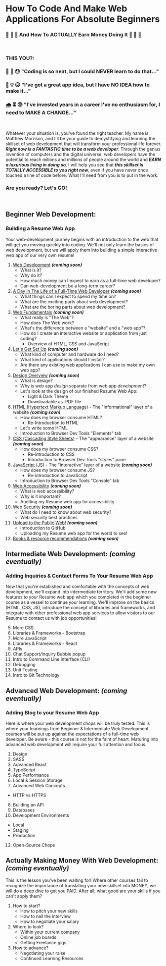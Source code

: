 # How To Code And Make Web Applications For Absolute Beginners
### 💸 💸 💸 And How To ACTUALLY Earn Money Doing It 💸 💸 💸 
&nbsp;

### THIS YOU?:

### 🤔 🧐 😓 "Coding is so neat, but I could NEVER learn to do that..."

### 🧠 💡 😖 "I've got a great app idea, but I have NO IDEA how to make it..."

### 🌧 ⏳ 😰 "I've invested years in a career I've no enthusiasm for, I need to MAKE A CHANGE..."

&nbsp;

Whatever your situation is, you've found the right teacher. My name is Matthew Morrison, and I'll be your guide to demystifying and learning the skillset of web development that will transform your professional life forever. ***Right now is a FANTASTIC time to be a web developer***. Through the genius invention of computers and the digital universe, web developers have the potential to reach milions and millions of people around the world and ***EARN a luxurious living in doing so***. I will help you see that ***this skillset is TOTALLY ACCESSIBLE to you right now***, even if you have never once touched a line of code before. What I'll need from you is to put in the work.

### Are you ready? Let's GO!
&nbsp;

## Beginner Web Development:
### Building a Resume Web App
Your web-development journey begins with an introduction to the web that will get you moving quickly into coding. We'll not only learn the basics of web development, but we will apply them into building a simple interactive web app of our very own resume!

1. [Web Development](./01-intro-web-development.md) ***(coming soon)***
   * What is it?
   * Why do it?
   * How much money can I expect to earn as a full-time web developer?
   * Can web-development be a long-term career?
3. [A Day In The Life of a Full-Time Web Developer](./02-day-in-the-life.md) ***(coming soon)***
    * What things can I expect to spend my time on?
    * What are the exciting parts about web development?
    * What are the boring parts about web development?
5. [Web Fundamentals](./03-web-fundamentals.md) ***(coming soon)***
    * What really is "The Web"?
    * How does The Web work?
    * What's the difference between a "website" and a "web app"?
    * How do I create an interactive website or application from just coding?
      * Overview of HTML, CSS and JavaScript
6. [Let's Get Set Up](#) ***(coming soon)***
    * What kind of computer and hardware do I need?
    * What kind of applications should I install?
    * Are there any existing web applications I can use to make my own web app?
7. [Design Overview](#) ***(coming soon)***
    * What is design?
    * Why is web app *design* separate from web app *development*?
    * Let's look at the design of our finished Resume Web App:
      * Light & Dark Theme
      * Downloadable as .PDF file
8. [HTML (Hypertext Markup Language)](#) - The "informational" layer of a website ***(coming soon)***
    * How does my browser consume HTML?
      * Re-Introduction to HTML
    * Let's write some HTML
    * Introduction to Browser Dev Tools "Elements" tab
9. [CSS (Cascading Style Sheets)](#) - The "appearance" layer of a website ***(coming soon)***
    * How does my browser consume CSS?
      * Re-introduction to CSS
      * Introduction to Browser Dev Tools "styles" pane
10. [JavaScript (JS)](#) - The "interactive" layer of a website ***(coming soon)***
    * How does my browser consume JS?
      * Re-introduction to JavaScript
    * Introduction to Browser Dev Tools "Console" tab
11. [Web Accessibility](#) ***(coming soon)***
    * What is web accessibility?
    * Why is it important?
    * Auditing my Resume web app for accessibility
12. [Web Security](#) ***(coming soon)***
    * What do I need to know about web security?
    * Web security best practices
13. [Upload to the Public Web!](#) ***(coming soon)***
    * Introduction to GitHub
    * Uploading my Resume web app for the world to see!
14. [Books & resource recommendations](#) ***(coming soon)***

## Intermediate Web Development: ***(coming eventually)***
### Adding Inquiries & Contact Forms To Your Resume Web App
Now that you're estabished and comfortable with the concepts of web development, we'll expand into intermediate territory. We'll add some new features to your Resume web app which you completed in the beginner course as a vessel to continue your learning. We'll improve on the basics (HTML, CSS, JS), introduce the concept of libraries and frameworks, and integrate with other professional web app services to allow visitors to our Resume to contact us with job opportunities!

5. More CSS
6. Libraries & Frameworks - Bootstrap
7. More JavaScript
8. Libraries & Frameworks - React
9. APIs
10. Chat Support/Inquiry Bubble popup
11. Intro to Command Line Interface (CLI)
12. Debugging
13. Unit Testing
14. Intro to Git Technology

## Advanced Web Development: ***(coming eventually)***
### Adding Blog to your Resume Web App
Here is where your web development chops will be truly tested. This is where your learnings from Beginner & Intermediate Web Development courses will be put up against the expectations of a full-time web developer. Be aware - this course is not for the faint of heart. Maturing into advanced web development will require your full attention and focus.
1. Design
2. SASS
3. Advanced React
4. TypeScript
5. App Performance
6. Local & Session Storage
7. Advanced Web Concepts
  * HTTP vs HTTPS
8. Building an API
9. Databases
10. Development Environments
  * Local
  * Staging
  * Production
12. Open-Source Chops

## Actually Making Money With Web Development: ***(coming eventually)***
This is the lesson you've been waiting for! Where other courses fail to recognize the importance of translating your new skillset into MONEY, we will do a deep dive to get you PAID. After all, what good are your skills if you can't apply them?
1. How to start?
    * How to pitch your new skills
    * How to nail the interview
    * How to negotiate your salary
3. Where to look?
      * Within your current company
      * Online job boards
      * Getting Freelance gigs
4. How to advance?
      * Negotiating your raise
      * Continued Learning Resources
